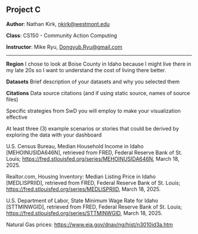 ## Project C

**Author**: Nathan Kirk, nkirk@westmont.edu

**Class**: CS150 - Community Action Computing

**Instructor**: Mike Ryu, Dongyub.Ryu@gmail.com

---

**Region** I chose to look at Boise County in Idaho because I might live there in my late 20s so I want to understand
the cost of living there better.

**Datasets** Brief description of your datasets and why you selected them

**Citations**
Data source citations (and if using static source, names of source files)

Specific strategies from SwD you will employ to make your visualization effective

At least three (3) example scenarios or stories that could be derived by exploring the data with your dashboard

U.S. Census Bureau, Median Household Income in Idaho [MEHOINUSIDA646N], retrieved from FRED, Federal Reserve Bank of St.
Louis; https://fred.stlouisfed.org/series/MEHOINUSIDA646N, March 18, 2025.

Realtor.com, Housing Inventory: Median Listing Price in Idaho [MEDLISPRIID], retrieved from FRED, Federal Reserve Bank
of St. Louis; https://fred.stlouisfed.org/series/MEDLISPRIID, March 18, 2025.

U.S. Department of Labor, State Minimum Wage Rate for Idaho [STTMINWGID], retrieved from FRED, Federal Reserve Bank of
St. Louis; https://fred.stlouisfed.org/series/STTMINWGID, March 18, 2025.

Natural Gas prices: https://www.eia.gov/dnav/ng/hist/n3010id3a.htm